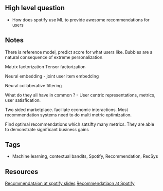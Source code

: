 
## High level question
- How does spotify use ML to provide awesome recommendations for users

## Notes 

There is reference model, predict score for what users like. 
Bubbles are a natural consequence of extreme personalization. 

Matrix factorization
Tensor factorization

Neural embedding - joint user item embedding

Neural collaberative filtering

What do they all have in common ?
    - User centric representations, metrics, user satisfication. 

Two sided marketplace. faciliate economic interactions. 
Most recommendation systems need to do multi metric optimization. 

Find optimal recommendations which satsifty many metrics. 
They are able to demonstrate significant business gains

## Tags
- Machine learning, contextual bandits, Spotify, Recommendation, RecSys

## Resources
[Recommendataion at spotify slides](https://www.youtube.com/watch?v=KoMKgNeUX4k&t=41s)
[Recommendatiaon at Spotify](https://www.slideshare.net/SessionsEvents/rishabh-mehrotra-recommendations-in-a-marketplace-personalizing-explainable-recommendations-with-multiobjective-contextual-bandits)
